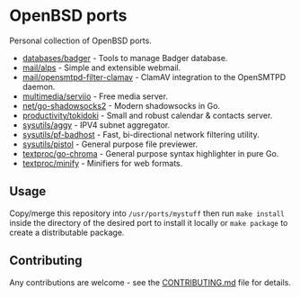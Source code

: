 # OpenBSD ports

Personal collection of OpenBSD ports.

-   [databases/badger](databases/badger/) - Tools to manage Badger database.
-   [mail/alps](mail/alps/) - Simple and extensible webmail.
-   [mail/opensmtpd-filter-clamav](mail/opensmtpd-filters/clamav/) - ClamAV
    integration to the OpenSMTPD daemon.
-   [multimedia/serviio](multimedia/serviio/) - Free media server.
-   [net/go-shadowsocks2](net/go-shadowsocks2/) - Modern shadowsocks in Go.
-   [productivity/tokidoki](productivity/tokidoki/) - Small and robust calendar
    & contacts server.
-   [sysutils/aggy](sysutils/aggy/) - IPV4 subnet aggregator.
-   [sysutils/pf-badhost](sysutils/pf-badhost/) - Fast, bi-directional network
    filtering utility.
-   [sysutils/pistol](sysutils/pistol/) - General purpose file previewer.
-   [textproc/go-chroma](textproc/go-chroma/) - General purpose syntax
    highlighter in pure Go.
-   [textproc/minify](textproc/minify/) - Minifiers for web formats.

## Usage

Copy/merge this repository into `/usr/ports/mystuff` then run `make install`
inside the directory of the desired port to install it locally or `make package`
to create a distributable package.

## Contributing

Any contributions are welcome - see the
[CONTRIBUTING.md](.github/CONTRIBUTING.md) file for details.
